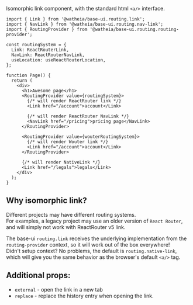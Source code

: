 Isomorphic link component, with the standard html `<a/>` interface.

```tsx
import { Link } from '@watheia/base-ui.routing.link';
import { NavLink } from '@watheia/base-ui.routing.nav-link';
import { RoutingProvider } from '@watheia/base-ui.routing.routing-provider';

const routingSystem = {
  Link: ReactRouterLink,
  NavLink: ReactRouterNavLink,
  useLocation: useReactRouterLocation,
};

function Page() {
  return (
    <div>
      <h1>Awesome page</h1>
      <RoutingProvider value={routingSystem}>
        {/* will render ReactRouter link */}
        <Link href="/account">account</Link>

        {/* will render ReactRouter NavLink */}
        <NavLink href="/pricing">pricing page</NavLink>
      </RoutingProvider>

      <RoutingProvider value={wouterRoutingSystem}>
        {/* will render Wouter link */}
        <Link href="/account">account</Link>
      </RoutingProvider>

      {/* will render NativeLink */}
      <Link href="/legals">legals</Link>
    </div>
  );
}
```

## Why isomorphic link?

Different projects may have different routing systems.  
For examples, a legacy project may use an older version of `React Router`, and will simply not work with ReactRouter v5 link.

The base-ui `routing.link` receives the underlying implementation from the `routing-provider` context, so it will work out of the box everywhere!  
Didn't setup context? No problems, the default is `routing.native-link`, which will give you the same behavior as the browser's default `<a/>` tag.

## Additional props:

- `external` - open the link in a new tab
- `replace` - replace the history entry when opening the link.
